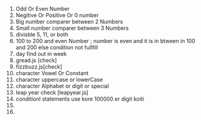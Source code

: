 1. Odd Or Even Number
2. Negitive Or Positive Or 0 number
3. Big number comparer between 2 Numbers
4. Small number comparer between 3 Numbers
5. divisble 5, 11, or both
6. 100 to 200 and even Number ; number is even and it is in btween in 100 and 200 else condition not fullfill
7. day find out in week
8. gread.js [check]
9. fizzbuzz.js[check]
10. character Vowel Or Constant
11. character uppercase or lowerCase
12. character Alphabet or digit or special
13. leap year check [leapyear.js]
14. conditionl statements use kore 100000 er digit koiti
15. 
16. 
